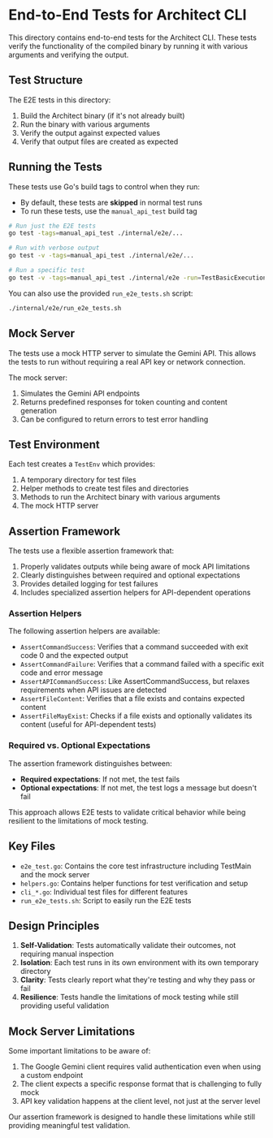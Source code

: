 # End-to-End Tests for Architect CLI

This directory contains end-to-end tests for the Architect CLI. These tests verify the functionality of the compiled binary by running it with various arguments and verifying the output.

## Test Structure

The E2E tests in this directory:

1. Build the Architect binary (if it's not already built)
2. Run the binary with various arguments
3. Verify the output against expected values
4. Verify that output files are created as expected

## Running the Tests

These tests use Go's build tags to control when they run:

- By default, these tests are **skipped** in normal test runs
- To run these tests, use the `manual_api_test` build tag

```bash
# Run just the E2E tests
go test -tags=manual_api_test ./internal/e2e/...

# Run with verbose output
go test -v -tags=manual_api_test ./internal/e2e/...

# Run a specific test
go test -v -tags=manual_api_test ./internal/e2e -run=TestBasicExecution
```

You can also use the provided `run_e2e_tests.sh` script:

```bash
./internal/e2e/run_e2e_tests.sh
```

## Mock Server

The tests use a mock HTTP server to simulate the Gemini API. This allows the tests to run without requiring a real API key or network connection.

The mock server:

1. Simulates the Gemini API endpoints
2. Returns predefined responses for token counting and content generation
3. Can be configured to return errors to test error handling

## Test Environment

Each test creates a `TestEnv` which provides:

1. A temporary directory for test files
2. Helper methods to create test files and directories
3. Methods to run the Architect binary with various arguments
4. The mock HTTP server

## Assertion Framework

The tests use a flexible assertion framework that:

1. Properly validates outputs while being aware of mock API limitations
2. Clearly distinguishes between required and optional expectations
3. Provides detailed logging for test failures
4. Includes specialized assertion helpers for API-dependent operations

### Assertion Helpers

The following assertion helpers are available:

- `AssertCommandSuccess`: Verifies that a command succeeded with exit code 0 and the expected output
- `AssertCommandFailure`: Verifies that a command failed with a specific exit code and error message
- `AssertAPICommandSuccess`: Like AssertCommandSuccess, but relaxes requirements when API issues are detected
- `AssertFileContent`: Verifies that a file exists and contains expected content
- `AssertFileMayExist`: Checks if a file exists and optionally validates its content (useful for API-dependent tests)

### Required vs. Optional Expectations

The assertion framework distinguishes between:

- **Required expectations**: If not met, the test fails
- **Optional expectations**: If not met, the test logs a message but doesn't fail

This approach allows E2E tests to validate critical behavior while being resilient to the limitations of mock testing.

## Key Files

- `e2e_test.go`: Contains the core test infrastructure including TestMain and the mock server
- `helpers.go`: Contains helper functions for test verification and setup
- `cli_*.go`: Individual test files for different features
- `run_e2e_tests.sh`: Script to easily run the E2E tests

## Design Principles

1. **Self-Validation**: Tests automatically validate their outcomes, not requiring manual inspection
2. **Isolation**: Each test runs in its own environment with its own temporary directory
3. **Clarity**: Tests clearly report what they're testing and why they pass or fail
4. **Resilience**: Tests handle the limitations of mock testing while still providing useful validation

## Mock Server Limitations

Some important limitations to be aware of:

1. The Google Gemini client requires valid authentication even when using a custom endpoint
2. The client expects a specific response format that is challenging to fully mock
3. API key validation happens at the client level, not just at the server level

Our assertion framework is designed to handle these limitations while still providing meaningful test validation.